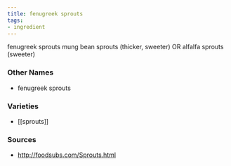 ```yaml
---
title: fenugreek sprouts
tags:
- ingredient
---
```

fenugreek sprouts mung bean sprouts (thicker, sweeter) OR alfalfa sprouts (sweeter)

### Other Names

* fenugreek sprouts

### Varieties

* [[sprouts]]

### Sources
* http://foodsubs.com/Sprouts.html
